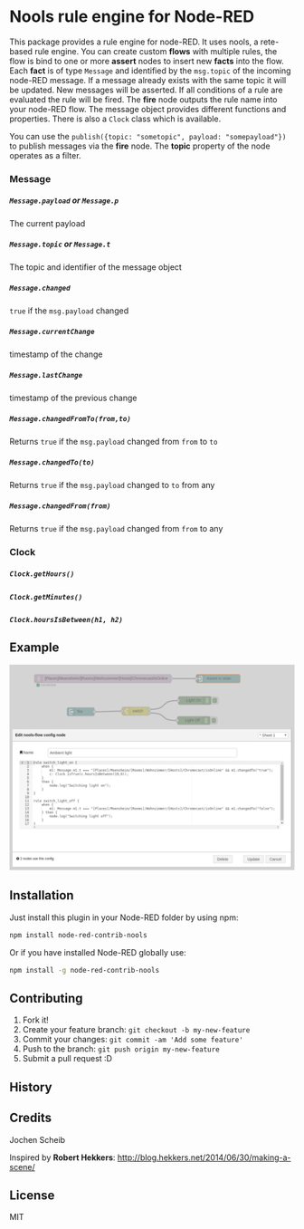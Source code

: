 # Nools rule engine for Node-RED
This package provides a rule engine for node-RED. It uses nools, a rete-based rule engine. You can create custom __flows__ with multiple rules, the flow is bind to one or more __assert__ nodes to insert new __facts__ into the flow. Each __fact__ is of type `Message` and identified by the `msg.topic` of the incoming node-RED message. If a message already exists with the same topic it will be updated. New messages will be asserted. If all conditions of a rule are evaluated the rule will be fired. The __fire__ node outputs the rule name into your node-RED flow. The message object provides different functions and properties. There is also a `Clock` class which is available.

You can use the `publish({topic: "sometopic", payload: "somepayload"})` to publish messages via the __fire__ node. The __topic__ property of the node operates as a filter.

### Message
##### `Message.payload` or `Message.p`
The current payload
##### `Message.topic` or `Message.t`
The topic and identifier of the message object
##### `Message.changed`
`true` if the `msg.payload` changed
##### `Message.currentChange`
timestamp of the change
##### `Message.lastChange`
timestamp of the previous change
##### `Message.changedFromTo(from,to)`
Returns `true` if the `msg.payload` changed from `from` to `to`
##### `Message.changedTo(to)`
Returns `true` if the `msg.payload` changed to `to` from any
##### `Message.changedFrom(from)`
Returns `true` if the `msg.payload` changed from `from` to any
### Clock
##### `Clock.getHours()`
##### `Clock.getMinutes()`
##### `Clock.hoursIsBetween(h1, h2)`

## Example
![](doc/example.png)

## Installation
Just install this plugin in your Node-RED folder by using npm:

```bash
npm install node-red-contrib-nools
```

Or if you have installed Node-RED globally use:

```bash
npm install -g node-red-contrib-nools
```

## Contributing
1. Fork it!
2. Create your feature branch: `git checkout -b my-new-feature`
3. Commit your changes: `git commit -am 'Add some feature'`
4. Push to the branch: `git push origin my-new-feature`
5. Submit a pull request :D

## History

## Credits
Jochen Scheib

Inspired by __Robert Hekkers__:
http://blog.hekkers.net/2014/06/30/making-a-scene/

## License
MIT
